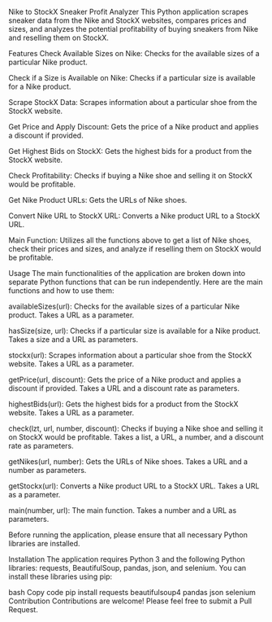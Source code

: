 Nike to StockX Sneaker Profit Analyzer
This Python application scrapes sneaker data from the Nike and StockX websites, compares prices and sizes, and analyzes the potential profitability of buying sneakers from Nike and reselling them on StockX.

Features
Check Available Sizes on Nike: Checks for the available sizes of a particular Nike product.

Check if a Size is Available on Nike: Checks if a particular size is available for a Nike product.

Scrape StockX Data: Scrapes information about a particular shoe from the StockX website.

Get Price and Apply Discount: Gets the price of a Nike product and applies a discount if provided.

Get Highest Bids on StockX: Gets the highest bids for a product from the StockX website.

Check Profitability: Checks if buying a Nike shoe and selling it on StockX would be profitable.

Get Nike Product URLs: Gets the URLs of Nike shoes.

Convert Nike URL to StockX URL: Converts a Nike product URL to a StockX URL.

Main Function: Utilizes all the functions above to get a list of Nike shoes, check their prices and sizes, and analyze if reselling them on StockX would be profitable.

Usage
The main functionalities of the application are broken down into separate Python functions that can be run independently. Here are the main functions and how to use them:

availableSizes(url): Checks for the available sizes of a particular Nike product. Takes a URL as a parameter.

hasSize(size, url): Checks if a particular size is available for a Nike product. Takes a size and a URL as parameters.

stockx(url): Scrapes information about a particular shoe from the StockX website. Takes a URL as a parameter.

getPrice(url, discount): Gets the price of a Nike product and applies a discount if provided. Takes a URL and a discount rate as parameters.

highestBids(url): Gets the highest bids for a product from the StockX website. Takes a URL as a parameter.

check(lzt, url, number, discount): Checks if buying a Nike shoe and selling it on StockX would be profitable. Takes a list, a URL, a number, and a discount rate as parameters.

getNikes(url, number): Gets the URLs of Nike shoes. Takes a URL and a number as parameters.

getStockx(url): Converts a Nike product URL to a StockX URL. Takes a URL as a parameter.

main(number, url): The main function. Takes a number and a URL as parameters.

Before running the application, please ensure that all necessary Python libraries are installed.

Installation
The application requires Python 3 and the following Python libraries: requests, BeautifulSoup, pandas, json, and selenium. You can install these libraries using pip:

bash
Copy code
pip install requests beautifulsoup4 pandas json selenium
Contribution
Contributions are welcome! Please feel free to submit a Pull Request.

